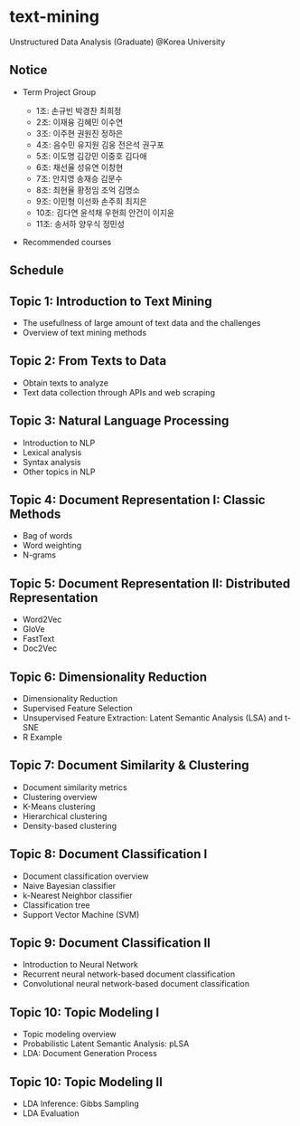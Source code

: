 # text-mining
Unstructured Data Analysis (Graduate) @Korea University

## Notice
* Term Project Group
  * 1조: 손규빈	박경찬	최희정
  * 2조: 이재융	김혜민	이수연
  * 3조:	이주현	권원진	정하은		
  * 4조:	음수민	유지원	김웅	전은석	권구포
  * 5조:	이도명	김강민	이중호	김다애	
  * 6조:	채선율	성유연	이창현		
  * 7조:	안지영	송재승	김문수		
  * 8조:	최현율	황정임	조억 김명소	
  * 9조:	이민형	이선화	손주희	최지은	
  * 10조: 김다연	윤석채	우현희	안건이	이지윤
  * 11조: 송서하	양우식	정민성					

* Recommended courses

## Schedule
## Topic 1: Introduction to Text Mining
* The usefullness of large amount of text data and the challenges
* Overview of text mining methods

## Topic 2: From Texts to Data
* Obtain texts to analyze
* Text data collection through APIs and web scraping

## Topic 3: Natural Language Processing
* Introduction to NLP
* Lexical analysis
* Syntax analysis
* Other topics in NLP

## Topic 4: Document Representation I: Classic Methods
* Bag of words
* Word weighting
* N-grams

## Topic 5: Document Representation II: Distributed Representation
* Word2Vec
* GloVe
* FastText
* Doc2Vec

## Topic 6: Dimensionality Reduction
* Dimensionality Reduction
* Supervised Feature Selection
* Unsupervised Feature Extraction: Latent Semantic Analysis (LSA) and t-SNE
* R Example

## Topic 7: Document Similarity & Clustering
* Document similarity metrics
* Clustering overview
* K-Means clustering
* Hierarchical clustering
* Density-based clustering

## Topic 8: Document Classification I
* Document classification overview
* Naive Bayesian classifier
* k-Nearest Neighbor classifier
* Classification tree
* Support Vector Machine (SVM)

## Topic 9: Document Classification II
* Introduction to Neural Network
* Recurrent neural network-based document classification
* Convolutional neural network-based document classification

## Topic 10: Topic Modeling I
* Topic modeling overview
* Probabilistic Latent Semantic Analysis: pLSA
* LDA: Document Generation Process

## Topic 10: Topic Modeling II
* LDA Inference: Gibbs Sampling
* LDA Evaluation
